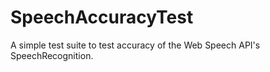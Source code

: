 SpeechAccuracyTest
==================

A simple test suite to test accuracy of the Web Speech API's SpeechRecognition.

